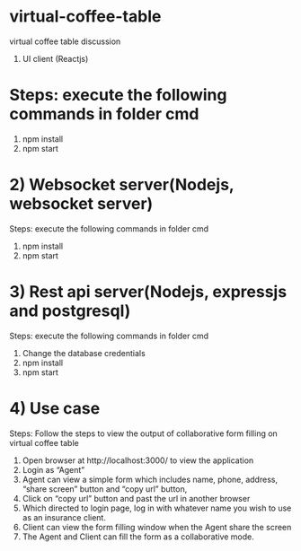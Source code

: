 # virtual-coffee-table
virtual coffee table discussion
1)	UI client (Reactjs)
# Steps: execute the following commands in folder cmd
1) npm install
2) npm start

# 2)	Websocket  server(Nodejs, websocket server)
Steps: execute the following commands in folder cmd
1)	npm install
2)	npm start

# 3) Rest api server(Nodejs, expressjs and postgresql)
Steps: execute the following commands in folder cmd
1)	Change the database credentials
2)	npm install
3)	npm start

# 4) Use case
Steps: Follow the steps to view the output of collaborative form filling on virtual coffee table 
1) Open browser at http://localhost:3000/ to view the application
2) Login as “Agent”
3) Agent can view a simple form which includes name, phone, address, “share screen” button and “copy url” button, 
4) Click on “copy url” button and past the url in another browser
5) Which directed to login page, log in with whatever name you wish to use as an insurance client.
6) Client can view the form filling window when the Agent share the screen
7) The Agent and Client can fill the form as a collaborative mode.
